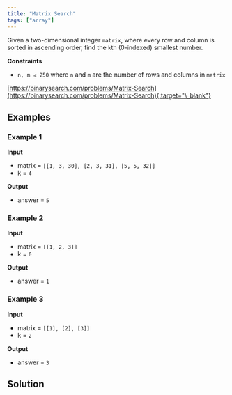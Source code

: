 ```yaml
---
title: "Matrix Search"
tags: ["array"]
---
```


Given a two-dimensional integer `matrix`, where every row and column is sorted in ascending order, find the `k`th (0-indexed) smallest number.

**Constraints**

- `n, m ≤ 250` where `n` and `m` are the number of rows and columns in `matrix`

[https://binarysearch.com/problems/Matrix-Search](https://binarysearch.com/problems/Matrix-Search){:target="\_blank"}

## Examples

### Example 1

**Input**

- matrix = `[[1, 3, 30], [2, 3, 31], [5, 5, 32]]`
- k = `4`

**Output**

- answer = `5`

### Example 2

**Input**

- matrix = `[[1, 2, 3]]`
- k = `0`

**Output**

- answer = `1`

### Example 3

**Input**

- matrix = `[[1], [2], [3]]`
- k = `2`

**Output**

- answer = `3`

## Solution

<script src="https://gist.github.com/yaeba/16da7be5123724fcf6eccc25581cef5a.js?file=Matrix-Search.cpp"></script>
<script src="https://gist.github.com/yaeba/16da7be5123724fcf6eccc25581cef5a.js?file=Matrix-Search.py"></script>
